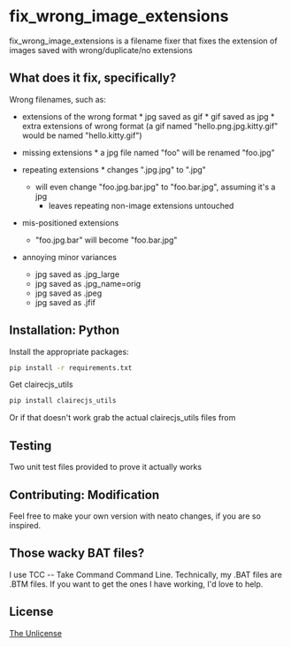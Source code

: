 # fix_wrong_image_extensions

fix_wrong_image_extensions is a filename fixer that fixes the extension of images saved with wrong/duplicate/no extensions

## What does it fix, specifically?

Wrong filenames, such as:

* extensions of the wrong format
       * jpg saved as gif
       * gif saved as jpg
       * extra extensions of wrong format (a gif named "hello.png.jpg.kitty.gif" would be named "hello.kitty.gif")

* missing extensions
        * a jpg file named "foo" will be renamed "foo.jpg"

* repeating extensions
        * changes ".jpg.jpg" to ".jpg"
	* will even change "foo.jpg.bar.jpg" to "foo.bar.jpg", assuming it's a jpg
        * leaves repeating non-image extensions untouched

* mis-positioned extensions
	* "foo.jpg.bar" will become "foo.bar.jpg"

* annoying minor variances
	* jpg saved as .jpg_large
	* jpg saved as .jpg_name=orig
	* jpg saved as .jpeg
	* jpg saved as .jfif



## Installation: Python

Install the appropriate packages:

```bash
pip install -r requirements.txt
```

Get clairecjs_utils
```bash
pip install clairecjs_utils
```

Or if that doesn't work grab the actual clairecjs_utils files from 

 ## Testing

Two unit test files provided to prove it actually works




## Contributing: Modification

Feel free to make your own version with neato changes, if you are so inspired.

## Those wacky BAT files?

I use TCC -- Take Command Command Line.
Technically, my .BAT files are .BTM files.
If you want to get the ones I have working, I'd love to help.

## License

[The Unlicense](https://choosealicense.com/licenses/unlicense/)

